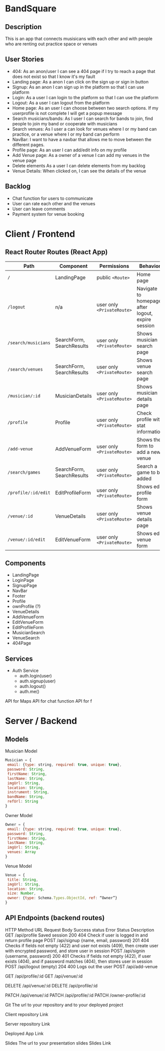 # BandSquare

## Description
This is an app that connects musisicans with each other and with people who are renting out practice space or venues

## User Stories
- 404: As an anon/user I can see a 404 page if I try to reach a page that does not exist so that I know it's my fault
- Landing page: As a anon I can click on the sign up or sign in button
- Signup: As an anon I can sign up in the platform so that I can use platform
- Login: As a user I can login to the platform so that I can use the platform
- Logout: As a user I can logout from the platform
- Home page: As an user I can choose between two search options. If my userprofile is not complete I will get a popup message
- Search musicians/bands: As I user I can search for bands to join, find people to join my band or cooperate with musicians
- Search venues: As I user a can look for venues where I or my band can practice, or a venue where I or my band can perform
- NavBar: I want to have a navbar that allows me to move between the different pages.
- Profile page: As an user I can add/edit info on my profile
- Add Venue page: As a owner of a venue I can add my venues in the venue page 
- Delete elements As a user I can delete elements from my backlog
- Venue Details: When clicked on, I can see the details of the venue


## Backlog
- Chat function for users to communicate
- User can rate each other and the venues
- User can leave comments
- Payment system for venue booking

# Client / Frontend
## React Router Routes (React App)

<!-- |   /               | SplashPage          	public <Route>	Home page -->

<!-- /logout	n/a	user only <PrivateRoute>	Navigate to homepage after logout, expire session -->
<!-- /search/musicians	SearchForm, SearchResults	user only <PrivateRoute> -->
<!-- /search/venues	SearchForm, SearchResults	user only <PrivateRoute>	 -->
<!-- /musician/:id shows you musicians page with details -->
<!-- /profile/:id	Profile, Stats	user only <PrivateRoute>	Check profile with stat information -->
<!-- /add-venue add a venue -->
<!-- /profile/:id/edit gives you edit form to edit  -->
<!-- /venue/:id show details of venue -->
<!-- /venue/:id/edit edit info about the venue -->


| Path                      | Component                      | Permissions | Behavior                                                     |
| ------------------------- | --------------------           | ----------- | ------------------------------------------------------------ |
| `/`                       | LandingPage                    | public `<Route>`            | Home page                                              |
| `/logout`                 | n/a                            | user only `<PrivateRoute>`  | Navigate to homepage after logout, expire session      |
| `/search/musicians`       | SearchForm, SearchResults      | user only `<PrivateRoute>`  | Shows musician search page                             |
| `/search/venues`          | SearchForm, SearchResults      | user only `<PrivateRoute>`  | Shows venue search page                                |
| `/musician/:id`           | MusicianDetails                | user only `<PrivateRoute>`  | Shows musician details page                            |
| `/profile`                | Profile                        | user only `<PrivateRoute>`  | Check profile with stat information                    |
| `/add-venue`              | AddVenueForm                   | user only `<PrivateRoute>`  | Shows the form to add a new venue                      |
| `/search/games`           | SearchForm, SearchResults      | user only `<PrivateRoute>`  | Search a game to be added                              |
| `/profile/:id/edit`       | EditProfileForm                | user only `<PrivateRoute>`  | Shows edit profile form                                |
| `/venue/:id`              | VenueDetails                   | user only `<PrivateRoute>`  | Shows venue details page                               |
| `/venue/:id/edit`         | EditVenueForm                  | user only `<PrivateRoute>`  | Shows edit venue form                                  |



## Components
- LandingPage
- LoginPage
- SignupPage
- NavBar
- Footer
- Profile
- ownProfile (?)
- VenueDetails
- AddVenueForm
- EditVenueForm
- EditProfileForm
- MusicianSearch
- VenueSearch
- 404Page



## Services

- Auth Service
    - auth.login(user)
    - auth.signup(user)
    - auth.logout()
    - auth.me()


API for Maps
API for chat function
API for f



# Server / Backend
## Models

Musician Model

```javascript
Musician = {
 email: {type: string, required: true, unique: true},
 password: String,
 firstName: String,
 lastName: String,
 imgUrl: String,
 location: String,
 instrument: String,
 bandName: String,
 refUrl: String
}
```

Owner Model

```javascript
Owner = {
 email: {type: string, required: true, unique: true},
 password: String,
 firstName: String,
 lastName: String,
 imgUrl: String,
 venues: Array
}
```

Venue Model

```javascript
Venue = {
 title: String,
 imgUrl: String,
 location: String,
 size: Number,
 owner: {type: Schema.Types.ObjectId, ref: “Owner”}
}
```



## API Endpoints (backend routes)
HTTP Method	URL	Request Body	Success status	Error Status	Description
GET	/api/profile	Saved session	200	404	Check if user is logged in and return profile page
POST	/api/signup	{name, email, password}	201	404	Checks if fields not empty (422) and user not exists (409), then create user with encrypted password, and store user in session
POST	/api/signin	{username, password}	200	401	Checks if fields not empty (422), if user exists (404), and if password matches (404), then stores user in session
POST	/api/logout	(empty)	204	400	Logs out the user
POST    /api/add-venue

GET /api/profile/:id
GET /api/venue/:id

DELETE /api/venue/:id
DELETE /api/profile/:id

PATCH /api/venue/:id
PATCH /api/profile/:id
PATCH /owner-profile/:id



Git
The url to your repository and to your deployed project

Client repository Link

Server repository Link

Deployed App Link

Slides
The url to your presentation slides
Slides Link